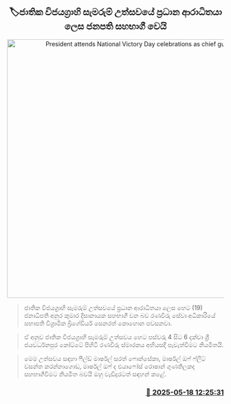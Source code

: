 <p align='center'><b><h2 align='center' title='President attends National Victory Day celebrations as chief guest'>🏷ජාතික විජයග්‍රාහි සැමරුම් උත්සවයේ ප්‍රධාන ආරාධිතයා ලෙස ජනපති සහභාගී වෙයි</h2></b></p>
<p align='center'><img src='https://helakuru.sgp1.cdn.digitaloceanspaces.com/esana/images/lib/anura-president-pmd.jpg' width='600' alt='President attends National Victory Day celebrations as chief guest'></p>

> ජාතික විජයග්‍රාහි සැමරුම් උත්සවයේ ප්‍රධාන ආරාධිතයා ‍ලෙස හෙට (19) ජනාධිපති අනුර කුමාර දිසානායක සහභාගී වන බව රණවිරු සේවා අධිකාරියේ සභාපති විශ්‍රාමික බ්‍රිගේඩියර් සෙනරත් කොහොන පවසනවා.

> ඒ අනුව ජාතික විජයග්‍රාහි සැමරුම් උත්සවය හෙට පස්වරු 4 සිට 6 දක්වා ශ්‍රී ජයවර්ධනපුර කෝට්ටේ පිහිටි රණවිරු ස්මාරකය අභියසදී පැවැත්වීමට නියමිතයි.

> මෙම උත්සවය සඳහා ෆීල්ඩ් මාර්ෂල් සරත් ෆොන්සේකා, මාර්ෂල් ඔෆ් ෆ්ලීට් වසන්ත කරන්නාගොඩ, මාර්ෂල් ඔෆ් ද එයාෆෝස් රොෂාන් ගුණතිලකද සහභාගීවීමට නියමිත බවයි ඔහු වැඩිදුරටත් සඳහන් කළේ. 



<h3 align='right'><a href='https://www.helakuru.lk/esana/p/110191/'>📅 2025-05-18 12:25:31</a></h3>
